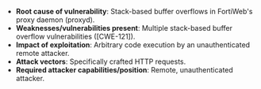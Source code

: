 - **Root cause of vulnerability**: Stack-based buffer overflows in FortiWeb's proxy daemon (proxyd).
- **Weaknesses/vulnerabilities present**: Multiple stack-based buffer overflow vulnerabilities ([CWE-121]).
- **Impact of exploitation**: Arbitrary code execution by an unauthenticated remote attacker.
- **Attack vectors**: Specifically crafted HTTP requests.
- **Required attacker capabilities/position**: Remote, unauthenticated attacker.